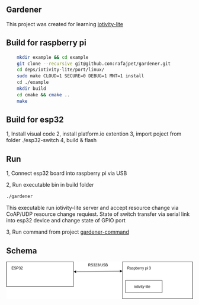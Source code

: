 ## Gardener

This project was created for learning [iotivity-lite](https://github.com/iotivity/iotivity-lite)

## Build for raspberry pi

```bash
    mkdir example && cd example
    git clone --recursive git@github.com:rafajpet/gardener.git
    cd deps/iotivity-lite/port/linux/
    sudo make CLOUD=1 SECURE=0 DEBUG=1 MNT=1 install
    cd ./example
    mkdir build 
    cd cmake && cmake ..
    make
```
    
## Build for esp32    
   
1, Install visual code
2, install platform.io extention
3, import poject from folder ./esp32-switch
4, build & flash     
       
## Run
    
1, Connect esp32 board into raspberry pi via USB
        
 2, Run executable bin in build folder 
    
```bash
./gardener
```
        
This executable run iotivity-lite server and accept resource change via CoAP/UDP
resource change requiest. State of switch transfer via serial link
into esp32 device and change state of GPIO port
    
3, Run command from project [gardener-command](https://github.com/rafajpet/gardener-comand)
    
## Schema

![schema](./doc/schema.png)

 
    
    


   


